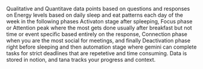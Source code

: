 Qualitative and Quantitave data points based on questions and responses on Energy levels based on daily sleep and eat patterns each day of the week in the following phases Activaton stage after spleeping, Focus phase or Attention peak where the most gets done usually after breakfast but not time or event specific based entirely on the response, Connection phase when you are the most social for meetings, and finally Deactivation phase right before sleeping and then automation stage where gemini can complete tasks for strict deadlines that are repetetive and time consuming. Data is stored in notion, and tana tracks your progress and context. 
